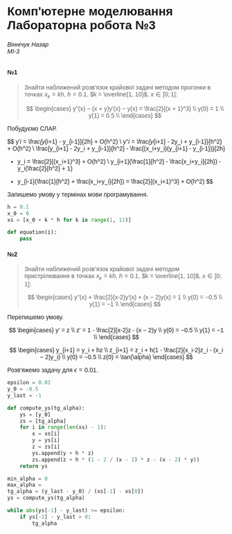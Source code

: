 # Комп'ютерне моделювання <br> Лабораторна робота №3

###### Віннічук Назар <br> МІ-3

#### №1

> Знайти наближений розв'язок крайової задачi методом прогонки в точках $x_k = kh$,
> $h = 0.1$, $k = \overline{1, 10}$, $x \in [0; 1]$:
>
> $$
> \begin{cases}
> y''(x) − (x + y)y'(x) − y(x) = \frac{2}{(x + 1)^3} \\
> y(0) = 1 \\
> y(1) = 0.5 \\
> \end{cases}
> $$

Побудуємо СЛАР.

$$
y'_i = \frac{y_{i+1} - y_{i-1}}{2h} + O(h^2) \\
y''_i = \frac{y_{i+1} - 2y_i + y_{i-1}}{h^2} + O(h^2) \\
\frac{y_{i+1} - 2y_i + y_{i-1}}{h^2} - \frac{(x_i+y_i)(y_{i+1} - y_{i-1})}{2h}
- y_i = \frac{2}{(x_i+1)^3} + O(h^2) \\
y_{i+1}(\frac{1}{h^2} - \frac{x_i+y_i}{2h}) - y_i(\frac{2}{h^2} + 1)
+ y_{i-1}(\frac{1}{h^2} + \frac{x_i+y_i}{2h}) = \frac{2}{(x_i+1)^3} + O(h^2)
$$

Запишемо умову у термінах мови програмування.

```python
h = 0.1
x_0 = 0
xs = [x_0 + k * h for k in range(1, 11)]

def equation(i):
    pass
```

#### №2

> Знайти наближений розв’язок крайової задачi методом пристрiлювання в точках $x_k = kh$,
> $h = 0.1$, $k = \overline{1, 10}$, $x \in [0; 1]$:
>
> $$
> \begin{cases}
> y''(x) + \frac{2}{x-2}y′(x) + (x − 2)y(x) = 1 \\
> y(0) = −0.5 \\
> y(1) = −1 \\
> \end{cases}
> $$

Перепишемо умову.

$$
\begin{cases}
y' = z \\
z' = 1 - \frac{2}{x-2}z - (x − 2)y \\
y(0) = −0.5 \\
y(1) = −1 \\
\end{cases}
$$

$$
\begin{cases}
y_{i+1} = y_i + hz \\
z_{i+1} = z_i + h(1 - \frac{2}{x_i-2}z_i - (x_i − 2)y_i) \\
y(0) = −0.5 \\
z(0) = \tan(\alpha)
\end{cases}
$$

Розв'яжемо задачу для $\epsilon = 0.01$.

```python
epsilon = 0.01
y_0 = -0.5
y_last = -1

def compute_ys(tg_alpha):
    ys = [y_0]
    zs = [tg_alpha]
    for i in range(len(xs) - 1):
        x = xs[i]
        y = ys[i]
        z = zs[i]
        ys.append(y + h * z)
        zs.append(z + h * (1 - 2 / (x - 2) * z - (x - 2) * y))
    return ys

min_alpha = 0
max_alpha =
tg_alpha = (y_last - y_0) / (xs[-1] - xs[0])
ys = compute_ys(tg_alpha)

while abs(ys[-1] - y_last) >= epsilon:
    if ys[-1] - y_last > 0:
        tg_alpha
```

<style>
    body {
        font-family: sans-serif;
    }
    .MathJax * {
        color: inherit !important;
    }
</style>
